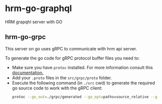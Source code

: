 # hrm-go-graphql
HRM grapqhl server with GO

## hrm-go-grpc

This server on go uses gRPC to communicate with hrm api server.

To generate the go code for gRPC protocol buffer files you need to:

* Make sure you have `protoc` installed. For more information consult this [documentation.](https://grpc.io/docs/protoc-installation/)
* Add your `.proto` files in the `src/grpc/proto` folder.
* Execute the following command (in `./src` cwd) to generate the required go source code to work with the gRPC client: 
   ```bash
   protoc --go_out=./grpc/generated --go_opt=paths=source_relative --go-grpc_out=./grpc/generated --go-grpc_opt=paths=source_relative ./grpc/proto/*.proto
   ```
